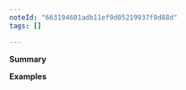```yaml
---
noteId: "663194601adb11ef9d05219937f8d88d"
tags: []

---
```


<!-- Thanks for submitting a pull request! Please provide enough information so that others can review your pull request. The two fields below are mandatory.-->

**Summary**

<!-- Explain the **motivation** for making this change. What problem does the pull request solve? -->

**Examples**

<!-- If this code fixes a bug or adds a new feature, provide an example demonstrating the change, unless you added a test. -->

